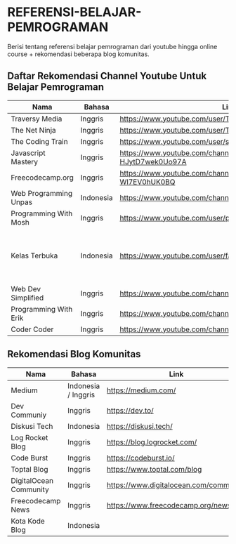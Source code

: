 # REFERENSI-BELAJAR-PEMROGRAMAN

Berisi tentang referensi belajar pemrograman dari youtube hingga online course + rekomendasi beberapa blog komunitas.



## Daftar Rekomendasi Channel Youtube Untuk Belajar Pemrograman

| Nama  | Bahasa | Link | Status |
| ----- | ---- | ---- | ---- |
| Traversy Media   | Inggris  | <https://www.youtube.com/user/TechGuyWeb> | Active |
| The Net Ninja | Inggris  | <https://www.youtube.com/user/TechGuyWeb> | Active |
| The Coding Train | Inggris | <https://www.youtube.com/user/shiffman> | Active |
| Javascript Mastery | Inggris | <https://www.youtube.com/channel/UCmXmlB4-HJytD7wek0Uo97A> | Active |
| Freecodecamp.org | Inggris | <https://www.youtube.com/channel/UC8butISFwT-Wl7EV0hUK0BQ> | Active |
| Web Programming Unpas | Indonesia | <https://www.youtube.com/channel/UCkXmLjEr95LVtGuIm3l2dPg> | Active |
| Programming With Mosh | Inggris | <https://www.youtube.com/user/programmingwithmosh> | Active | 
| Kelas Terbuka | Indonesia | <https://www.youtube.com/user/faqihzamukhlish> | Pending Sampai Kang Pukis Selesai S3 |
| Web Dev Simplified | Inggris | <https://www.youtube.com/channel/UCFbNIlppjAuEX4znoulh0Cw> | Active |
| Programming With Erik | Inggris | <https://www.youtube.com/channel/UCshZ3rdoCLjDYuTR_RBubzw> | Active | 
| Coder Coder | Inggris | <https://www.youtube.com/channel/UCzNf0liwUzMN6_pixbQlMhQ> | Active |


## Rekomendasi Blog Komunitas 

| Nama | Bahasa | Link | Status | 
| ----- | --- | --- | --- |
| Medium | Indonesia / Inggris | <https://medium.com/> | Active |
| Dev Communiy | Inggris | <https://dev.to/> | Active |
| Diskusi Tech | Indonesia | <https://diskusi.tech/> | Active |
| Log Rocket Blog | Inggris | <https://blog.logrocket.com/> | Active |
| Code Burst | Inggris | <https://codeburst.io/> | Active | 
| Toptal Blog | Inggris | <https://www.toptal.com/blog> | Active | 
| DigitalOcean Community | Inggris | <https://www.digitalocean.com/community> | Active |
| Freecodecamp News | Inggris | <https://www.freecodecamp.org/news/> | Active |
| Kota Kode Blog | Indonesia | 
